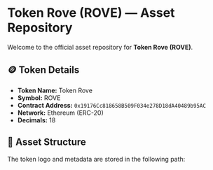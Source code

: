 # Token Rove (ROVE) — Asset Repository

Welcome to the official asset repository for **Token Rove (ROVE)**.

## 🪙 Token Details

- **Token Name:** Token Rove  
- **Symbol:** ROVE  
- **Contract Address:** `0x19176Cc818658B509F034e278D18dA40489b95AC`  
- **Network:** Ethereum (ERC-20)  
- **Decimals:** 18

## 📁 Asset Structure

The token logo and metadata are stored in the following path:


